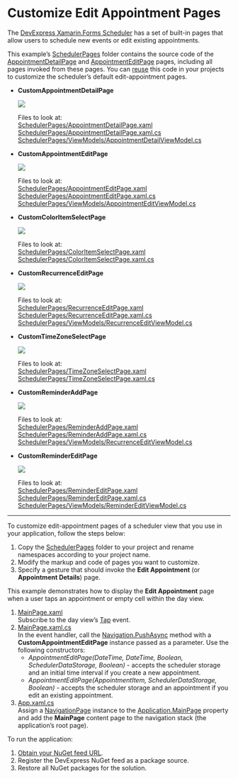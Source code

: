 # Customize Edit Appointment Pages

The [DevExpress Xamarin.Forms Scheduler](https://docs.devexpress.com/MobileControls/400676/xamarin-forms/scheduler/index) has a set of built-in pages that allow users to schedule new events or edit existing appointments. 

This example’s [SchedulerPages](./CS/SchedulerExample/SchedulerPages) folder contains the source code of the [AppointmentDetailPage](https://docs.devexpress.com/MobileControls/DevExpress.XamarinForms.Scheduler.AppointmentDetailPage) and [AppointmentEditPage](https://docs.devexpress.com/MobileControls/DevExpress.XamarinForms.Scheduler.AppointmentEditPage) pages, including all pages invoked from these pages.  You can [reuse](#reuse) this code in your projects to customize the scheduler’s default edit-appointment pages.

- **CustomAppointmentDetailPage**  

  <img src="./img/AppointmentDetailPage.png"/>
  
  Files to look at:  
  [SchedulerPages/AppointmentDetailPage.xaml](./CS/SchedulerExample/SchedulerPages/AppointmentDetailPage.xaml)  
  [SchedulerPages/AppointmentDetailPage.xaml.cs](./CS/SchedulerExample/SchedulerPages/AppointmentDetailPage.xaml.cs)  
  [SchedulerPages/ViewModels/AppointmentDetailViewModel.cs](./CS/SchedulerExample/SchedulerPages/ViewModels/AppointmentDetailViewModel.cs)
- **CustomAppointmentEditPage**  

  <img src="./img/AppointmentEditPage.png"/>  
  
  Files to look at:  
  [SchedulerPages/AppointmentEditPage.xaml](./CS/SchedulerExample/SchedulerPages/AppointmentEditPage.xaml)  
  [SchedulerPages/AppointmentEditPage.xaml.cs](./CS/SchedulerExample/SchedulerPages/AppointmentEditPage.xaml.cs)  
  [SchedulerPages/ViewModels/AppointmentEditViewModel.cs](./CS/SchedulerExample/SchedulerPages/ViewModels/AppointmentEditViewModel.cs)
  
- **CustomColorItemSelectPage**  
  
  <img src="./img/ColorItemSelectPage.png"/>  
  
    Files to look at:  
    [SchedulerPages/ColorItemSelectPage.xaml](./CS/SchedulerExample/SchedulerPages/ColorItemSelectPage.xaml)  
    [SchedulerPages/ColorItemSelectPage.xaml.cs](./CS/SchedulerExample/SchedulerPages/ColorItemSelectPage.xaml.cs)

- **CustomRecurrenceEditPage**  
  
  <img src="./img/RecurrenceEditPage.png"/>  
  
  Files to look at:  
  [SchedulerPages/RecurrenceEditPage.xaml](./CS/SchedulerExample/SchedulerPages/RecurrenceEditPage.xaml)  
  [SchedulerPages/RecurrenceEditPage.xaml.cs](./CS/SchedulerExample/SchedulerPages/RecurrenceEditPage.xaml.cs)  
  [SchedulerPages/ViewModels/RecurrenceEditViewModel.cs](./CS/SchedulerExample/SchedulerPages/ViewModels/RecurrenceEditViewModel.cs)
  
- **CustomTimeZoneSelectPage**  
  
  <img src="./img/TimeZoneSelectPage.png"/>  
  
    Files to look at:  
    [SchedulerPages/TimeZoneSelectPage.xaml](./CS/SchedulerExample/SchedulerPages/TimeZoneSelectPage.xaml)  
    [SchedulerPages/TimeZoneSelectPage.xaml.cs](./CS/SchedulerExample/SchedulerPages/TimeZoneSelectPage.xaml.cs)

- **CustomReminderAddPage**  
  
  <img src="./img/ReminderAddPage.png"/>  
  
  Files to look at:  
  [SchedulerPages/ReminderAddPage.xaml](./CS/SchedulerExample/SchedulerPages/ReminderAddPage.xaml)  
  [SchedulerPages/ReminderAddPage.xaml.cs](./CS/SchedulerExample/SchedulerPages/ReminderAddPage.xaml.cs)  
  [SchedulerPages/ViewModels/RecurrenceEditViewModel.cs](./CS/SchedulerExample/SchedulerPages/ViewModels/ReminderAddViewModel.cs)
  
- **CustomReminderEditPage**  
  
  <img src="./img/RecurrenceEditPage.png"/>  
  
  Files to look at:  
  [SchedulerPages/ReminderEditPage.xaml](./CS/SchedulerExample/SchedulerPages/ReminderEditPage.xaml)  
  [SchedulerPages/ReminderEditPage.xaml.cs](./CS/SchedulerExample/SchedulerPages/ReminderEditPage.xaml.cs)  
  [SchedulerPages/ViewModels/ReminderEditViewModel.cs](./CS/SchedulerExample/SchedulerPages/ViewModels/ReminderEditViewModel.cs)

---

<a name="reuse"></a>To customize edit-appointment pages of a scheduler view that you use in your application, follow the steps below:

1. Copy the [SchedulerPages](./CS/SchedulerExample/SchedulerPages) folder to your project and rename namespaces according to your project name.
2. Modify the markup and code of pages you want to customize.
3. Specify a gesture that should invoke the **Edit Appointment** (or **Appointment Details**) page.

This example demonstrates how to display the **Edit Appointment** page when a user taps an appointment or empty cell within the day view.

1. [MainPage.xaml](./CS/SchedulerExample/MainPage.xaml)  
  Subscribe to the day view’s [Tap](https://docs.devexpress.com/MobileControls/DevExpress.XamarinForms.Scheduler.ViewBase.Tap) event.
2. [MainPage.xaml.cs](./CS/SchedulerExample/MainPage.xaml.cs)  
  In the event handler, call the [Navigation.PushAsync](https://docs.microsoft.com/en-us/dotnet/api/xamarin.forms.inavigation.pushasync?view=xamarin-forms) method with a **CustomAppointmentEditPage** instance passed as a parameter. Use the following constructors:
    - *AppointmentEditPage(DateTime, DateTime, Boolean, SchedulerDataStorage, Boolean)* - accepts the scheduler storage and an initial time interval if you create a new appointment.
    - *AppointmentEditPage(AppointmentItem, SchedulerDataStorage, Boolean)* - accepts the scheduler storage and an appointment if you edit an existing appointment.
3. [App.xaml.cs](./CS/SchedulerExample/App.xaml.cs)  
  Assign a [NavigationPage](https://docs.microsoft.com/en-us/dotnet/api/xamarin.forms.navigationpage?view=xamarin-forms) instance to the [Application.MainPage](https://docs.microsoft.com/en-us/dotnet/api/xamarin.forms.application.mainpage?view=xamarin-forms) property and add the **MainPage** content page to the navigation stack (the application’s root page).

To run the application:
1. [Obtain your NuGet feed URL](http://docs.devexpress.com/GeneralInformation/116042/installation/install-devexpress-controls-using-nuget-packages/obtain-your-nuget-feed-url).
2. Register the DevExpress NuGet feed as a package source.
3. Restore all NuGet packages for the solution.
